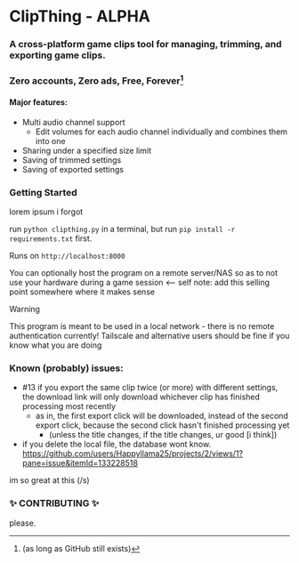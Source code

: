 # ClipThing - ALPHA

### A cross-platform game clips tool for managing, trimming, and exporting game clips.
### Zero accounts, Zero ads, Free, Forever[^1]

#### Major features:
- Multi audio channel support
    - Edit volumes for each audio channel individually and combines them into one
- Sharing under a specified size limit
- Saving of trimmed settings
- Saving of exported settings

### Getting Started
lorem ipsum i forgot

run `python clipthing.py` in a terminal, but run `pip install -r requirements.txt` first.

Runs on `http://localhost:8000`


You can optionally host the program on a remote server/NAS so as to not use your hardware during a game session <-- self note: add this selling point somewhere where it makes sense

> [!WARNING]
> This program is meant to be used in a local network - there is no remote authentication currently! Tailscale and alternative users should be fine if you know what you are doing

### Known (probably) issues:

- #13 if you export the same clip twice (or more) with  different settings, the download link will only download whichever clip has finished processing most recently
    - as in, the first export click will be downloaded, instead of the second export click, because the second click hasn't finished processing yet
        - (unless the title changes, if the title changes, ur good [i think])
- if you delete the local file, the database wont know. https://github.com/users/Happyllama25/projects/2/views/1?pane=issue&itemId=133228518


im so great at this (/s)

### ✨ CONTRIBUTING ✨

please.

[^1]:  (as long as GitHub still exists)